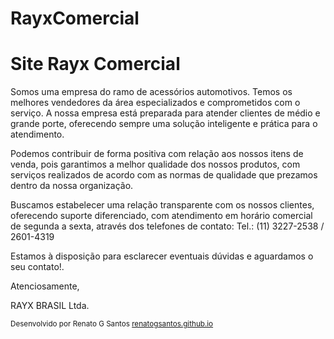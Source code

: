 # RayxComercial
<h1>Site Rayx Comercial</h1>
<p>Somos uma empresa do ramo de acessórios automotivos. Temos os melhores vendedores da área especializados e comprometidos com o serviço. A nossa empresa está preparada para atender clientes de médio e grande porte, oferecendo sempre uma solução inteligente e prática para o atendimento.<br>

Podemos contribuir de forma positiva com relação aos nossos itens de venda, pois garantimos a melhor qualidade dos nossos produtos, com serviços realizados de acordo com as normas de qualidade que prezamos dentro da nossa organização.<br>

Buscamos estabelecer uma relação transparente com os nossos clientes, oferecendo suporte diferenciado, com atendimento em horário comercial de segunda a sexta, através dos telefones de contato: Tel.: (11) 3227-2538 / 2601-4319<br>

Estamos à disposição para esclarecer eventuais dúvidas e aguardamos o seu contato!.<br>

Atenciosamente,<br>

RAYX BRASIL Ltda.</p>

<small>Desenvolvido por Renato G Santos <a href="https://renatogsantos.github.io">renatogsantos.github.io</a></small>
